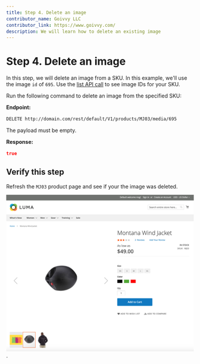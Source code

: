 ```yaml
---
title: Step 4. Delete an image 
contributor_name: Goivvy LLC
contributor_link: https://www.goivvy.com/
description: We will learn how to delete an existing image 
--- 
```


# Step 4. Delete an image

In this step, we will delete an image from a SKU. In this example, we'll use the image `id` of `695`. Use the [list API call](https://developer.adobe.com/commerce/webapi/rest/tutorials/image/list/) to see image IDs for your SKU.

Run the following command to delete an image from the specified SKU:

**Endpoint:**

```html
DELETE http://domain.com/rest/default/V1/products/MJ03/media/695
```

The payload must be empty.

**Response:**

```json
true
```

## Verify this step

Refresh the `MJ03` product page and see if your the image was deleted.

![Deleted Image](../../../_images/delete-image-frontend.png).
